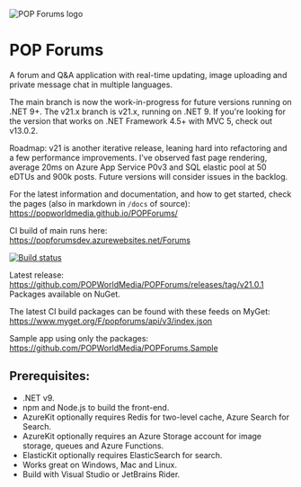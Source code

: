 ![POP Forums logo](https://avatars2.githubusercontent.com/u/8217691?s=200&v=4)

POP Forums
=========

A forum and Q&A application with real-time updating, image uploading and private message chat in multiple languages.

The main branch is now the work-in-progress for future versions running on .NET 9+. The v21.x branch is v21.x, running on .NET 9. If you're looking for the version that works on .NET Framework 4.5+ with MVC 5, check out v13.0.2.

Roadmap:
v21 is another iterative release, leaning hard into refactoring and a few performance improvements. I've observed fast page rendering, average 20ms on Azure App Service P0v3 and SQL elastic pool at 50 eDTUs and 900k posts. Future versions will consider issues in the backlog.

For the latest information and documentation, and how to get started, check the pages (also in markdown in `/docs` of source):  
https://popworldmedia.github.io/POPForums/

CI build of main runs here:  
https://popforumsdev.azurewebsites.net/Forums

[![Build status](https://dev.azure.com/popw/POP%20Forums/_apis/build/status/popforumsdev)](https://dev.azure.com/popw/POP%20Forums/_build/latest?definitionId=13)

Latest release:  
https://github.com/POPWorldMedia/POPForums/releases/tag/v21.0.1  
Packages available on NuGet.

The latest CI build packages can be found with these feeds on MyGet:  
https://www.myget.org/F/popforums/api/v3/index.json   

Sample app using only the packages:  
https://github.com/POPWorldMedia/POPForums.Sample  

## Prerequisites:
* .NET v9.
* npm and Node.js to build the front-end.
* AzureKit optionally requires Redis for two-level cache, Azure Search for Search.
* AzureKit optionally requires an Azure Storage account for image storage, queues and Azure Functions.
* ElasticKit optionally requires ElasticSearch for search.
* Works great on Windows, Mac and Linux.
* Build with Visual Studio or JetBrains Rider.

